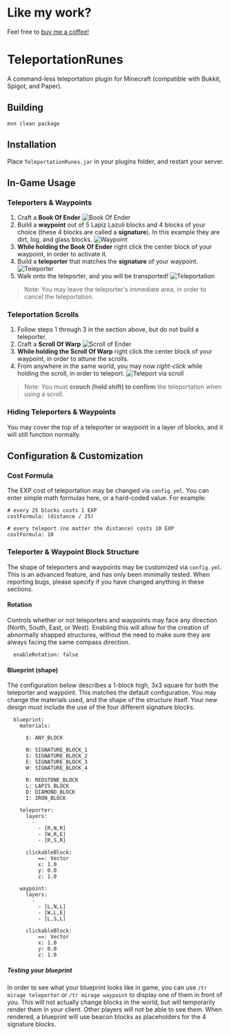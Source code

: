 # Like my work?

Feel free to [buy me a coffee!](https://www.paypal.com/donate?hosted_button_id=GTDZ79S4FR7Y6)

# TeleportationRunes
A command-less teleportation plugin for Minecraft (compatible with Bukkit, Spigot, and Paper).

## Building
```
mvn clean package
```

## Installation
Place `TeleportationRunes.jar` in your plugins folder, and restart your server.

## In-Game Usage

### Teleporters & Waypoints

1. Craft a **Book Of Ender**
![Book Of Ender](https://i.imgur.com/RlrPXBQ.png)
2. Build a **waypoint** out of 5 Lapiz Lazuli blocks and 4 blocks of your choice (these 4 blocks are called a **signature**).
In this example they are dirt, log, and glass blocks.
![Waypoint](https://i.imgur.com/5T5mWB2.png)
3. **While holding the Book Of Ender** right click the center block of your waypoint, in order to activate it.
4. Build a **teleporter** that matches the **signature** of your waypoint.
![Teleporter](https://i.imgur.com/KvzpKDG.png)
5. Walk onto the teleporter, and you will be transported!
![Teleportation](https://i.imgur.com/pOENySo.jpg)

> Note: You may leave the teleporter's immediate area, in order to cancel the teleportation.

### Teleportation Scrolls

1. Follow steps 1 through 3 in the section above, but do not build a teleporter.
2. Craft a **Scroll Of Warp**
![Scroll of Ender](https://i.imgur.com/j7EHPXp.png)
3. **While holding the Scroll Of Warp** right click the center block of your waypoint, in order to attune the scrolls.
4. From anywhere in the same world, you may now *right-click* while holding the scroll, in order to teleport.
![Teleport via scroll](https://i.imgur.com/4SU9JAi.jpg)

> Note: You must **crouch (hold shift) to confirm** the teleportation when using a scroll.

### Hiding Teleporters & Waypoints

You may cover the top of a teleporter or waypoint in a layer of blocks, and it will still function normally.

## Configuration & Customization

### Cost Formula
The EXP cost of teleportation may be changed via `config.yml`. You can enter simple math formulas here, or a hard-coded value.
For example:
```
# every 25 blocks costs 1 EXP
costFormula: (distance / 25)

# every teleport (no matter the distance) costs 10 EXP
costFormula: 10
```
### Teleporter & Waypoint Block Structure
The shape of teleporters and waypoints may be customized via `config.yml`. This is an advanced feature, and has only been minimally tested.
When reporting bugs, please specify if you have changed anything in these sections.

#### Rotation
Controls whether or not teleporters and waypoints may face any direction (North, South, East, or West).
Enabling this will allow for the creation of abnormally shapped structures, without the need to make sure they are always facing the same compass direction.
```
  enableRotation: false
```

#### Blueprint (shape)
The configuration below describes a 1-block high, 3x3 square for both the teleporter and waypoint. This matches the default configuration.
You may change the materials used, and the shape of the structure itself. Your new design *must* include the use of the four different signature blocks.
```
  blueprint:
    materials:
    
      $: ANY_BLOCK

      N: SIGNATURE_BLOCK_1
      S: SIGNATURE_BLOCK_2
      E: SIGNATURE_BLOCK_3
      W: SIGNATURE_BLOCK_4

      R: REDSTONE_BLOCK
      L: LAPIS_BLOCK
      D: DIAMOND_BLOCK
      I: IRON_BLOCK

    teleporter:
      layers:
        -
          - [R,N,R]
          - [W,R,E]
          - [R,S,R]

      clickableBlock:
          ==: Vector
          x: 1.0
          y: 0.0
          z: 1.0

    waypoint:
      layers:
        -
          - [L,N,L]
          - [W,L,E]
          - [L,S,L]

      clickableBlock:
          ==: Vector
          x: 1.0
          y: 0.0
          z: 1.0

```

##### Testing your blueprint
In order to see what your blueprint looks like in game, you can use `/tr mirage teleporter` or `/tr mirage waypoint` to display one of them in front of you. This will not actually change blocks in the world, but will temporarily render them in your client. Other players will not be able to see them. When rendered, a blueprint will use beacon blocks as placeholders for the 4 signature blocks.
